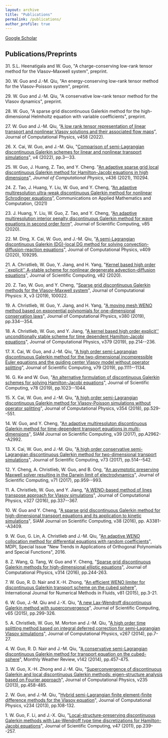 ```yaml
---
layout: archive
title: "Publications"
permalink: /publications/
author_profile: true
---
```


[Google Scholar](https://scholar.google.com/citations?user=aXzbtQUAAAAJ&hl=en)

## Publications/Preprints

31\. S.L. Heenatigala and W. Guo, "A charge-conserving low-rank tensor method for the Vlasov–Maxwell system", preprint.
	
30\. W. Guo and J.-M. Qiu, "An energy-conserving low-rank tensor method for the Vlasov-Poisson system", preprint.
	
29\. W. Guo and J.-M. Qiu, "A conservative low-rank tensor method for the Vlasov dynamics", preprint.

	
28\. W. Guo, "A sparse grid discontinuous Galerkin method for the high-dimensional Helmholtz equation with variable coefficients",
preprint.

27\. W. Guo and J.-M. Qiu, “[A low rank tensor representation of linear transport and nonlinear Vlasov solutions and their associated flow maps](https://www.sciencedirect.com/science/article/pii/S0021999122001516)”, Journal of Computational Physics, v458 (2022).

26\. X. Cai, W. Guo, and J.-M. Qiu, "[Comparison of semi-Lagrangian discontinuous Galerkin schemes for linear and nonlinear transport simulations](https://link-springer-com.lib-e2.lib.ttu.edu/article/10.1007/s42967-020-00088-0)", v4 (2022), pp.3–-33.


25\. W. Guo, J. Huang, Z. Tao, and Y. Cheng. "[An adaptive sparse grid local discontinuous Galerkin method for Hamilton-Jacobi equations in high dimensions](https://www.sciencedirect.com/science/article/pii/S0021999121001893)", *Journal of Computational Physics*, v436 (2021), 110294.

24\. Z. Tao, J. Huang, Y. Liu, W. Guo, and Y. Cheng, “[An adaptive multiresolution ultra-weak discontinuous Galerkin method for nonlinear Schrodinger equations](https://link.springer.com/article/10.1007/s42967-020-00096-0)”, Communications on Applied Mathematics and Computation, (2021)

23\. J. Huang, Y. Liu, W. Guo, Z. Tao, and Y. Cheng, “[An adaptive multiresolution interior penalty discontinuous Galerkin method for wave equations in second order form](https://link.springer.com/article/10.1007/s10915-020-01322-w)”, Journal of Scientific Computing, v85 (2020).


22\. M. Ding, X. Cai, W. Guo, and J.-M. Qiu, "[A semi-Lagrangian discontinuous Galerkin (DG)-local DG method for solving convection-diffusion-reaction equations](https://www.sciencedirect.com/science/article/pii/S0021999120300693)", Journal of Computational Physics, v409 (2020), 109295.


21\. A. Christlieb, W. Guo,  Y. Jiang, and H. Yang, "[Kernel based high order ``explicit'' A-stable scheme for nonlinear degenerate advection-diffusion equations](https://link.springer.com/article/10.1007/s10915-020-01152-w)", Journal of Scientific Computing, v82 (2020).

20\. Z. Tao, W. Guo, and Y. Cheng, "[Sparse grid discontinuous Galerkin methods for the Vlasov-Maxwell system](https://www.sciencedirect.com/science/article/pii/S2590055219300381)", Journal of Computational Physics: X, v3 (2019), 100022.

19\. A. Christlieb, W. Guo, Y. Jiang, and H. Yang, "[A moving mesh WENO method based on exponential polynomials for one-dimensional conservation laws](https://www.sciencedirect.com/science/article/pii/S0021999118308076)", Journal of Computational Physics, v380 (2019), pp.334--354.	

18\. A. Christlieb, W. Guo, and Y. Jiang, "[A kernel based high order  explicit'' unconditionally stable scheme for time dependent Hamilton-Jacobi equations](https://www.sciencedirect.com/science/article/pii/S0021999118307812)",  Journal of Computational Physics, v379 (2019), pp.214--236.

17\. X. Cai, W. Guo, and J.-M. Qiu, "[A high order semi-Lagrangian discontinuous Galerkin method for the two-dimensional incompressible Euler equations and the guiding center Vlasov model without operator splitting](https://link.springer.com/article/10.1007/s10915-018-0889-1)", Journal of Scientific Computing, v79 (2019), pp.1111--1134.

16\. G. Ke and W. Guo, "[An alternative formulation of discontinuous Galerkin schemes for solving Hamilton-Jacobi equations](https://link.springer.com/article/10.1007/s10915-018-0794-7)",  Journal of Scientific Computing, v78 (2019), pp.1023--1044.


15\. X. Cai, W. Guo, and J.-M. Qiu, "[A high order semi-Lagrangian discontinuous Galerkin method for Vlasov-Poisson simulations without operator splitting](https://www.sciencedirect.com/science/article/pii/S002199911730815X)",  Journal of Computational Physics, v354 (2018), pp.529--551.

14\. W. Guo, and Y. Cheng, "[An adaptive multiresoluton discontinuous Galerkin method for time-dependent transport equations in multi-dimensions](https://epubs.siam.org/doi/abs/10.1137/16M1083190)",  SIAM Journal on Scientific Computing, v39 (2017), pp.A2962--A2992.

13\. X. Cai, W. Guo, and J.-M. Qiu, "[A high order conservative semi-Lagrangian discontinuous Galerkin method for two-dimensional transport simulations](https://link.springer.com/article/10.1007/s10915-017-0554-0)",  Journal of Scientific Computing, v73 (2017), pp.514--542.

12\. Y. Cheng, A. Christlieb, W. Guo, and B. Ong, "[An asymptotic preserving Maxwell solver resulting in the Darwin limit of electrodynamics](https://link.springer.com/article/10.1007/s10915-016-0328-0)", Journal of Scientific Computing, v71 (2017), pp.959--993.

11\. A. Christlieb, W. Guo, and Y. Jiang, "[A WENO-based method of lines transpose approach for Vlasov simulations](https://www.sciencedirect.com/science/article/pii/S0021999116304697)", Journal of Computational Physics, v327 (2016), pp.337--367.

10\. W. Guo and Y. Cheng, "[A sparse grid discontinuous Galerkin method for high-dimensional transport equations and its application to kinetic simulations](https://epubs.siam.org/doi/abs/10.1137/16M1060017)", SIAM Journal on Scientific Computing, v38 (2016), pp. A3381--A3409.

9\. W. Guo, G. Lin, A. Christlieb and J.-M. Qiu, "[An adaptive WENO collocation method for differential equations with random coefficients](http://www.mdpi.com/2227-7390/4/2/29)",  MDPI, Special Issue "New Trends in Applications of Orthogonal Polynomials and Special Functions", 2016. 

8\. Z. Wang, Q. Tang, W. Guo and Y. Cheng, "[Sparse grid discontinuous Galerkin methods for high-dimensional elliptic equations](http://arxiv.org/pdf/1508.07781v1.pdf)", Journal of Computational Physics, v314 (2016), pp.244-263.

7\. W. Guo, R. D. Nair and X.-H. Zhong, "[An efficient WENO limiter for discontinuous Galerkin transport scheme on the cubed sphere](http://onlinelibrary.wiley.com/doi/10.1002/fld.4171/full)",  International Journal for Numerical Methods in Fluids, v81 (2015), pp.3-21.

6\. W. Guo, J.-M. Qiu and J.-X. Qiu, "[A new Lax-Wendroff discontinuous Galerkin method with superconvergence](http://link.springer.com/article/10.1007/s10915-014-9968-0)",  Journal of Scientific Computing, v65 (2015), pp.299-326.	

5\. A. Christlieb, W. Guo, M. Morton and J.-M. Qiu, "[A high order time splitting method based on integral deferred correction
for semi-Lagrangian Vlasov simulations](http://arxiv.org/pdf/1310.6015v2.pdf)", Journal of Computational Physics, v267 (2014), pp.7-27.

4\. W. Guo, R. D. Nair and J.-M. Qiu, "[A conservative semi-Lagrangian discontinuous Galerkin method for transport equation on the cubed-sphere](http://journals.ametsoc.org/doi/abs/10.1175/MWR-D-13-00048.1)",  Monthly Weather Review, v142 (2014),  pp.457-475.

3\. W. Guo, X.-H. Zhong and J.-M. Qiu,  "[Superconvergence of discontinuous Galerkin and local discontinuous Galerkin methods: eigen-structure analysis based on Fourier approach](http://www.sciencedirect.com/science/article/pii/S0021999112006213)", Journal of Computational Physics, v235 (2013), pp.458-485.

2\. W. Guo, and J.-M. Qiu,  "[Hybrid semi-Lagrangian finite element-finite difference methods for the Vlasov equation](http://www.sciencedirect.com/science/article/pii/S0021999112005451)", Journal of Computational Physics, v234 (2013), pp.108-132.

1\. W. Guo, F. Li, and J.-X. Qiu, "[Local-structure-preserving discontinuous Galerkin methods with Lax-Wendroff type time discretizations for Hamilton-Jacobi equations](http://link.springer.com/article/10.1007/s10915-010-9434-6)",
 Journal of Scientific Computing, v47 (2011), pp.239--257.

